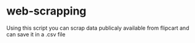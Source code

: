 # web-scrapping

Using this script you can scrap data publicaly available from flipcart and can save it in a .csv file  
